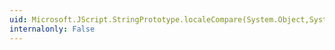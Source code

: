 ```yaml
---
uid: Microsoft.JScript.StringPrototype.localeCompare(System.Object,System.Object)
internalonly: False
---
```

